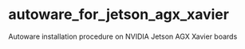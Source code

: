 # autoware_for_jetson_agx_xavier
Autoware installation procedure on NVIDIA Jetson AGX Xavier boards

